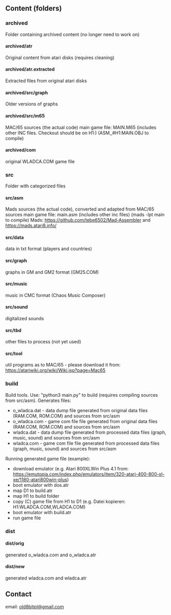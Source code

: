 
## Content (folders)

### archived

Folder containing archived content (no longer need to work on)

#### archived/atr

Original content from atari disks (requires cleaning)

#### archived/atr.extracted

Extracted files from original atari disks

#### archived/src/graph

Older versions of graphs

#### archived/src/m65

MAC/65 sources (the actual code)
main game file: MAIN.M65 (includes other INC files. Checkout should be on H1:)
(ASM,,#H1:MAIN.OBJ to compile)

#### archived/com
original WLADCA.COM game file


### src

Folder with categorized files

#### src/asm

Mads sources (the actual code), converted and adapted from MAC/65 sources
main game file: main.asm (includes other inc files) (mads -lpt main to compile)
Mads: https://github.com/tebe6502/Mad-Assembler and https://mads.atari8.info/

#### src/data

data in txt format (players and countries)

#### src/graph

graphs in GM and GM2 format (GM25.COM)

#### src/music

music in CMC format (Chaos Music Composer)

#### src/sound

digitalized sounds

#### src/tbd

other files to process (not yet used)

#### src/tool

util programs
as to MAC/65 - please download it from: https://atariwiki.org/wiki/Wiki.jsp?page=Mac65

### build

Build tools. Use: "python3 main.py" to build (requires compiling sources from src/asm).
Generates files:
- o_wladca.dat - data dump file generated from original data files (RAM.COM, ROM.COM) and sources from src/asm
- o_wladca.com - game com file file generated from original data files (RAM.COM, ROM.COM) and sources from src/asm
- wladca.dat - data dump file generated from processed data files (graph, music, sound) and sources from src/asm
- wladca.com - game com file file generated from processed data files (graph, music, sound) and sources from src/asm

Running generated game file (example):
- download emulator (e.g. Atari 800XLWin Plus 4.1 from: https://emutopia.com/index.php/emulators/item/320-atari-400-800-xl-xe/1180-atari800win-plus)
- boot emulator with dos.atr 
- map D1 to build.atr
- map H1 to build folder
- copy (C) game file from H1 to D1 (e.g. Datei kopieren: H1:WLADCA.COM,WLADCA.COM)
- boot emulator with build.atr
- run game file


### dist

#### dist/orig

generated o_wladca.com and o_wladca.atr

#### dist/new

generated wladca.com and wladca.atr


## Contact
email: old8bitpl@gmail.com
